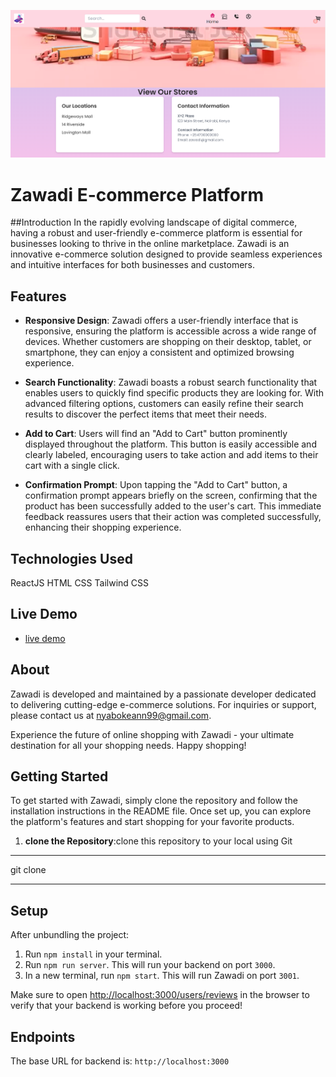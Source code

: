 ![alt text](image.png)
# Zawadi E-commerce Platform

##Introduction
In the rapidly evolving landscape of digital commerce, having a robust and user-friendly e-commerce platform is essential for businesses looking to thrive in the online marketplace. Zawadi is an innovative e-commerce solution designed to provide seamless experiences and intuitive interfaces for both businesses and customers.

## Features
* **Responsive Design**: Zawadi offers a user-friendly interface that is responsive, ensuring the platform is accessible across a wide range of devices. Whether customers are shopping on their desktop, tablet, or smartphone, they can enjoy a consistent and optimized browsing experience.

* **Search Functionality**: Zawadi boasts a robust search functionality that enables users to quickly find specific products they are looking for. With advanced filtering options, customers can easily refine their search results to discover the perfect items that meet their needs.

* **Add to Cart**: Users will find an "Add to Cart" button prominently displayed throughout the platform. This button is easily accessible and clearly labeled, encouraging users to take action and add items to their cart with a single click.

* **Confirmation Prompt**: Upon tapping the "Add to Cart" button, a confirmation prompt appears briefly on the screen, confirming that the product has been successfully added to the user's cart. This immediate feedback reassures users that their action was completed successfully, enhancing their shopping experience.

## Technologies Used
ReactJS
HTML
CSS
Tailwind CSS

## Live Demo
* [live demo](https://zawadi-ten.vercel.app/)


## About
Zawadi is developed and maintained by a passionate developer dedicated to delivering cutting-edge e-commerce solutions. For inquiries or support, please contact us at nyabokeann99@gmail.com.

Experience the future of online shopping with Zawadi - your ultimate destination for all your shopping needs. Happy shopping!

## Getting Started
To get started with Zawadi, simply clone the repository and follow the installation instructions in the README file. Once set up, you can explore the platform's features and start shopping for your favorite products.
1. **clone the Repository**:clone this repository to your local using Git
***
git clone 
***

## Setup

After unbundling the project:

1. Run `npm install` in your terminal.
2. Run `npm run server`. This will run your backend on port `3000`.
3. In a new terminal, run `npm start`. This will run Zawadi on port `3001`.

Make sure to open
[http://localhost:3000/users/reviews](http://localhost:3000/users/reviews) in the
browser to verify that your backend is working before you proceed!

## Endpoints

The base URL for backend is: `http://localhost:3000`